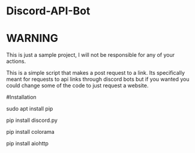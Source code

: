 # Discord-API-Bot

# WARNING
This is just a sample project, I will not be responsible for any of your actions.

<p> This is a simple script that makes a post request to a link. Its specifically meant for requests to api links through discord bots but if you wanted you could change some of the code to just request a website. 


#Installation

sudo apt install pip

pip install discord.py

pip install colorama

pip install aiohttp
